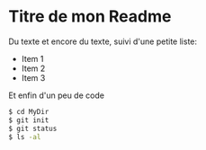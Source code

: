 # Titre de mon Readme

Du texte et encore du texte, suivi d'une petite liste:

 - Item 1
 - Item 2
 - Item 3

Et enfin d'un peu de code

 ```sh
 $ cd MyDir
 $ git init
 $ git status
 $ ls -al
 ```
